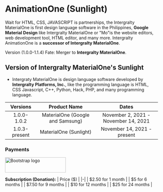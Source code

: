 # AnimationOne (Sunlight)

Wait for HTML, CSS, JAVASCRIPT is partnerships, the Intergralty MaterialOne is first design language software in the Philippines, **Google Material Design** like Intergralty MaterialOne or "Mo"is the website editors, web development tool, HTML editor, and many more. Intergralty AnimationOne is a **successor of Intergralty MaterialOne**.

Version
(1.0.0-1.1.4) Fate: Merger to **Intergralty MaterialOne**.

## Version of Intergralty MaterialOne's Sunlight

* Intergraty MaterialOne is design language software developed by **Intergralty Platforms, Inc.**, like the programming language is HTML, CSS Javascript, C++, Python, Hack, PHP, and many programming language.

| Versions | Product Name | Dates |
|:-:|:-:|:-:|
| 1.0.0-1.0.2 | MaterialOne (Google and Samsung) | November 2, 2021 - November 14, 2021 |
| 1.0.3-present | MaterialOne (Sunlight) | November 14, 2021 - present |

### Payments

<p align="left">
  <a href="https://paypal.me/magayaga1966">
    <img src="https://github.com/Vancely/BuysButton/blob/main/Paypal-buys-button.svg" alt="Bootstrap logo" width="200" height="50">
  </a>
</p>

**Subscription (Donation):**
| Price ($) |
|-|
| $2.50 for 1 month | 
| $5 for 6 months |
| $7.50 for 9 months |
| $10 for 12 months |
| $25 for 24 months |
